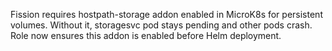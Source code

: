 Fission requires hostpath-storage addon enabled in MicroK8s for persistent volumes. Without it, storagesvc pod stays pending and other pods crash. Role now ensures this addon is enabled before Helm deployment.